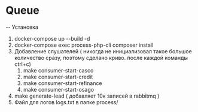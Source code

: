 # Queue
-- Установка
  1) docker-compose up --build -d
  2) docker-compose exec process-php-cli composer install
  3) Добавление слушателей ( никогда не инициализовал такое большое количество сразу, поэтому сделано криво. после каждой команды ctrl+c)
     1) make consumer-start-casco
     2) make consumer-start-credit
     3) make consumer-start-refinance
     4) make consumer-start-osago
  4) make generate-lead ( добавляет 10к записей в rabbitmq )
  5) Файл для логов logs.txt в папке process/
